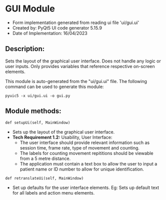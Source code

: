 # GUI Module
- Form implementation generated from reading ui file 'ui/gui.ui'
- Created by: PyQt5 UI code generator 5.15.9
- Date of Implementation: 16/04/2023

## Description:

Sets the layout of the graphical user interface. Does not handle any logic or user inputs. Only provides variables that reference respective on-screen elements. 

This module is auto-generated from the "ui/gui.ui" file. The following command can be used to generate this module:

`pyuic5 -x ui/gui.ui -o gui.py`

## Module methods:

`def setupUi(self, MainWindow)`
- Sets up the layout of the graphical user interface.
- **Tech Requirement 1.2:** Usability, User Interface:
    - The user interface should provide relevant information such as session time, frame rate, type of movement and counting.
    - The labels for counting movement repititions should be viewable from a 5 metre distance.
    - The application must contain a text box to allow the user to input a patient name or ID number to allow for unique identification.

`def retranslateUi(self, MainWindow)`
- Set up defaults for the user interface elements. Eg: Sets up default text for all labels and action menu elements.